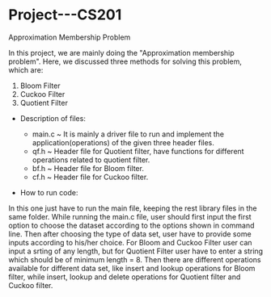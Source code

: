 # Project---CS201
Approximation Membership Problem


In this project, we are mainly doing the "Approximation membership problem". Here, we discussed three methods for solving this problem, which are:
  1. Bloom Filter
  2. Cuckoo Filter
  3. Quotient Filter

* Description of files:

  * main.c ~ It is mainly a driver file to run and implement the application(operations) of the given three header files.
  * qf.h ~ Header file for Quotient filter, have functions for different operations related to quotient filter.
  * bf.h ~ Header file for Bloom filter.
  * cf.h ~ Header file for Cuckoo filter.

* How to run code:


 In this one just have to run the main file, keeping the rest library files in the same folder. While running the main.c file, user should first input the first option   to choose the dataset according to the options shown in command line. Then after choosing the type of data set, user have to provide some inputs according to his/her     choice. 
 For Bloom and Cuckoo Filter user can input a srting of any length, but for Quotient Filter user have to enter a string which should be of minimum length = 8. 
Then there are different operations available for different data set, like insert and lookup operations for Bloom filter, while insert, lookup and delete operations     for Quotient filter and Cuckoo filter.
